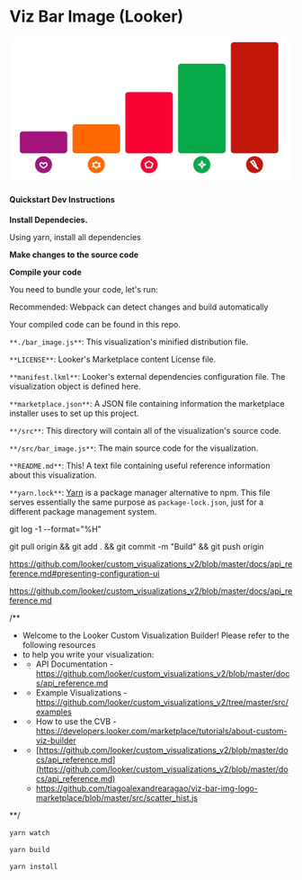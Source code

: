 # Viz Bar Image (Looker)

![](docs/graphic.jpg)

#### Quickstart Dev Instructions

**Install Dependecies.**

Using yarn, install all dependencies

**Make changes to the source code**

**Compile your code**

You need to bundle your code, let's run:

Recommended: Webpack can detect changes and build automatically

Your compiled code can be found in this repo.

`**./bar_image.js**`: This visualization's minified distribution file.

`**LICENSE**`: Looker's Marketplace content License file.

`**manifest.lkml**`: Looker's external dependencies configuration file. The visualization object is defined here.

`**marketplace.json**`: A JSON file containing information the marketplace installer uses to set up this project.

`**/src**`: This directory will contain all of the visualization's source code.

`**/src/bar_image.js**`: The main source code for the visualization.

`**README.md**`: This! A text file containing useful reference information about this visualization.

`**yarn.lock**`: [Yarn](https://yarnpkg.com/) is a package manager alternative to npm. This file serves essentially the same purpose as `package-lock.json`, just for a different package management system.

git log -1 --format="%H"

git pull origin && git add . && git commit -m "Build" && git push origin

https://github.com/looker/custom_visualizations_v2/blob/master/docs/api_reference.md#presenting-configuration-ui

https://github.com/looker/custom_visualizations_v2/blob/master/docs/api_reference.md

/\*\*

- Welcome to the Looker Custom Visualization Builder! Please refer to the following resources
- to help you write your visualization:
- - API Documentation - https://github.com/looker/custom_visualizations_v2/blob/master/docs/api_reference.md
- - Example Visualizations - https://github.com/looker/custom_visualizations_v2/tree/master/src/examples
- - How to use the CVB - https://developers.looker.com/marketplace/tutorials/about-custom-viz-builder
- - [https://github.com/looker/custom_visualizations_v2/blob/master/docs/api_reference.md](https://github.com/looker/custom_visualizations_v2/blob/master/docs/api_reference.md)
  - https://github.com/tiagoalexandrearagao/viz-bar-img-logo-marketplace/blob/master/src/scatter_hist.js

\*\*/

```
yarn watch
```

```
yarn build
```

```
yarn install
```
